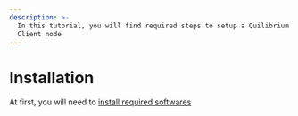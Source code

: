 ```yaml
---
description: >-
  In this tutorial, you will find required steps to setup a Quilibrium Ceremony
  Client node
---
```


# Installation

At first, you will need to [install required softwares](installing-prerequisites.md)
